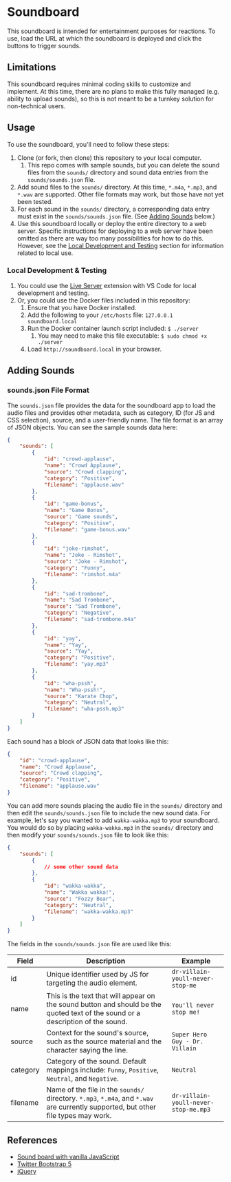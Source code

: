 # Soundboard

This soundboard is intended for entertainment purposes for reactions. To use, load the URL at which the soundboard is deployed and click the buttons to trigger sounds.

## Limitations

This soundboard requires minimal coding skills to customize and implement. At this time, there are no plans to make this fully managed (e.g. ability to upload sounds), so this is not meant to be a turnkey solution for non-technical users.

## Usage

To use the soundboard, you'll need to follow these steps:

1. Clone (or fork, then clone) this repository to your local computer.
   1. This repo comes with sample sounds, but you can delete the sound files from the `sounds/` directory and sound data entries from the `sounds/sounds.json` file.
1. Add sound files to the `sounds/` directory. At this time, `*.m4a`, `*.mp3`, and `*.wav` are supported. Other file formats may work, but those have not yet been tested.
1. For each sound in the `sounds/` directory, a corresponding data entry must exist in the `sounds/sounds.json` file. (See [Adding Sounds](#adding-sounds) below.)
1. Use this soundboard locally or deploy the entire directory to a web server. Specific instructions for deploying to a web server have been omitted as there are way too many possibilities for how to do this. However, see the [Local Development and Testing](#local-development--testing) section for information related to local use.

### Local Development & Testing

1. You could use the [Live Server](https://marketplace.visualstudio.com/items?itemName=ritwickdey.LiveServer) extension with VS Code for local development and testing.
1. Or, you could use the Docker files included in this repository:
   1. Ensure that you have Docker installed.
   1. Add the following to your `/etc/hosts` file: `127.0.0.1 soundboard.local`
   1. Run the Docker container launch script included: `$ ./server`
      1. You may need to make this file executable: `$ sudo chmod +x ./server`
   1. Load `http://soundboard.local` in your browser.

## Adding Sounds

### sounds.json File Format

The `sounds.json` file provides the data for the soundboard app to load the audio files and provides other metadata, such as category, ID (for JS and CSS selection), source, and a user-friendly name. The file format is an array of JSON objects. You can see the sample sounds data here:

``` json
{
    "sounds": [
        {
            "id": "crowd-applause",
            "name": "Crowd Applause",
            "source": "Crowd clapping",
            "category": "Positive",
            "filename": "applause.wav"
        },
        {
            "id": "game-bonus",
            "name": "Game Bonus",
            "source": "Game sounds",
            "category": "Positive",
            "filename": "game-bonus.wav"
        },
        {
            "id": "joke-rimshot",
            "name": "Joke - Rimshot",
            "source": "Joke - Rimshot",
            "category": "Funny",
            "filename": "rimshot.m4a"
        },
        {
            "id": "sad-trombone",
            "name": "Sad Trombone",
            "source": "Sad Trombone",
            "category": "Negative",
            "filename": "sad-trombone.m4a"
        },
        {
            "id": "yay",
            "name": "Yay",
            "source": "Yay",
            "category": "Positive",
            "filename": "yay.mp3"
        },
        {
            "id": "wha-pssh",
            "name": "Wha-pssh!",
            "source": "Karate Chop",
            "category": "Neutral",
            "filename": "wha-pssh.mp3"
        }
    ]
}
```

Each sound has a block of JSON data that looks like this:

``` json
{
    "id": "crowd-applause",
    "name": "Crowd Applause",
    "source": "Crowd clapping",
    "category": "Positive",
    "filename": "applause.wav"
}
```

You can add more sounds placing the audio file in the `sounds/` directory and then edit the `sounds/sounds.json` file to include the new sound data. For example, let's say you wanted to add `wakka-wakka.mp3` to your soundboard. You would do so by placing `wakka-wakka.mp3` in the `sounds/` directory and then modify your `sounds/sounds.json` file to look like this:

``` json
{
    "sounds": [
        {
            // some other sound data
        },
        {
            "id": "wakka-wakka",
            "name": "Wakka wakka!",
            "source": "Fozzy Bear",
            "category": "Neutral",
            "filename": "wakka-wakka.mp3"
        }
    ]
}
```

The fields in the `sounds/sounds.json` file are used like this:

| Field | Description | Example |
| ----- | ----------- | ------- |
| id | Unique identifier used by JS for targeting the audio element. | `dr-villain-youll-never-stop-me` |
| name | This is the text that will appear on the sound button and should be the quoted text of the sound or a description of the sound. | `You'll never stop me!` |
| source | Context for the sound's source, such as the source material and the character saying the line. | `Super Hero Guy - Dr. Villain` |
| category | Category of the sound. Default mappings include: `Funny`, `Positive`, `Neutral`, and `Negative`. | `Neutral` |
| filename | Name of the file in the `sounds/` directory. `*.mp3`, `*.m4a`, and `*.wav` are currently supported, but other file types may work. | `dr-villain-youll-never-stop-me.mp3` |

## References

- [Sound board with vanilla JavaScript](https://www.youtube.com/watch?v=E-v4SSCG6i4)
- [Twitter Bootstrap 5](https://getbootstrap.com/docs/5.0/)
- [jQuery](https://jquery.com/)
